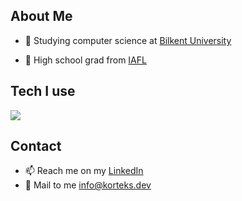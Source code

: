 <!--
**anndimor/anndimor** is a ✨ _special_ ✨ repository because its `README.md` (this file) appears on your GitHub profile.

Here are some ideas to get you started:

-->
## About Me
- 🏫 Studying computer science at <a href="https://w3.bilkent.edu.tr/bilkent/" target="_blank">Bilkent University</a>

- 🎒 High school grad from <a href="https://iafl.meb.k12.tr/" target="_blank">IAFL</a>
## Tech I use
<img src="https://skillicons.dev/icons?i=html,css,js,ts,react,nextjs,python,nodejs,electron,express,firebase,aws,replit,vercel,vscode,postman,mongodb,postgres,git,figma" />

## Contact
- 📫 Reach me on my <a href="https://www.linkedin.com/in/furkan-morkoc-83181a1b8/">LinkedIn</a>
- 📧 Mail to me <a href="mailto:info@korteks.dev">info@korteks.dev</a>
<!--
### 🎉🔗 Check out our new project <a href="https://korteks.dev" target="_blank">KORTEKS</a>!
<img src="https://skillicons.dev/icons?i=html,css,js,ts,react,nextjs,scss,c,cpp,python,nodejs,electron,express,firebase,aws,replit,vercel,vscode,visualstudio,postman,mongodb,postgres,git,figma" />
- 💻 Working with my team <a href="https://github.com/3f-s" target="_blank">3Fs</a>
-->

